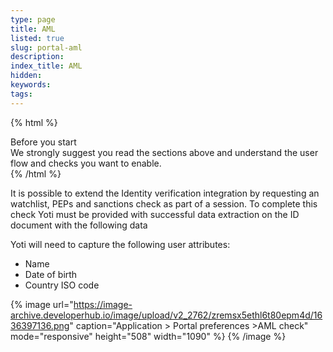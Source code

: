 ```yaml
---
type: page
title: AML
listed: true
slug: portal-aml
description: 
index_title: AML
hidden: 
keywords: 
tags: 
---
```


{% html %}
<div class="alert-BYS">
   <div class="alert-title" id="BYS">
      Before you start
   </div>
   <div class="alert-text" >
We strongly suggest you read the sections above and understand the user flow and checks you want to enable.    </div>
   <div class="alert-links"> 
   </div>
</div>
{% /html %}

It is possible to extend the Identity verification integration by requesting an watchlist, PEPs and sanctions check as part of a session. To complete this check Yoti must be provided with successful data extraction on the ID document with the following data

Yoti will need to capture the following user attributes:

- Name
- Date of birth
- Country ISO code

{% image url="https://image-archive.developerhub.io/image/upload/v2_2762/zremsx5ethl6t80epm4d/1636397136.png" caption="Application &gt; Portal preferences &gt;AML check" mode="responsive" height="508" width="1090" %}
{% /image %}

###